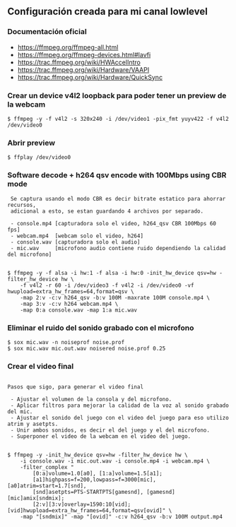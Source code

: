 ## Configuración creada para mi canal lowlevel

### Documentación oficial

- https://ffmpeg.org/ffmpeg-all.html
- https://ffmpeg.org/ffmpeg-devices.html#lavfi
- https://trac.ffmpeg.org/wiki/HWAccelIntro
- https://trac.ffmpeg.org/wiki/Hardware/VAAPI
- https://trac.ffmpeg.org/wiki/Hardware/QuickSync


### Crear un device v4l2 loopback para poder tener un preview de la webcam

~~~
$ ffmpeg -y -f v4l2 -s 320x240 -i /dev/video1 -pix_fmt yuyv422 -f v4l2 /dev/video0
~~~

### Abrir preview

~~~
$ ffplay /dev/video0
~~~

### Software decode + h264 qsv encode with 100Mbps using CBR mode

~~~
 Se captura usando el modo CBR es decir bitrate estatico para ahorrar recursos,
 adicional a esto, se estan guardando 4 archivos por separado.

 - console.mp4 [capturadora solo el video, h264_qsv CBR 100Mbps 60 fps]
 - webcam.mp4  [webcam solo el video, h264]
 - console.wav [capturadora solo el audio]
 - mic.wav     [microfono audio contiene ruido dependiendo la calidad del microfono]


$ ffmpeg -y -f alsa -i hw:1 -f alsa -i hw:0 -init_hw_device qsv=hw -filter_hw_device hw \
	-f v4l2 -r 60 -i /dev/video3 -f v4l2 -i /dev/video0 -vf hwupload=extra_hw_frames=64,format=qsv \
	-map 2:v -c:v h264_qsv -b:v 100M -maxrate 100M console.mp4 \
	-map 3:v -c:v h264 webcam.mp4 \
	-map 0:a console.wav -map 1:a mic.wav
~~~

### Eliminar el ruido del sonido grabado con el microfono

~~~
$ sox mic.wav -n noiseprof noise.prof
$ sox mic.wav mic.out.wav noisered noise.prof 0.25
~~~

### Crear el video final

~~~

Pasos que sigo, para generar el video final

 - Ajustar el volumen de la consola y del microfono.
 - Aplicar filtros para mejorar la calidad de la voz al sonido grabado del mic.
 - Ajustar el sonido del juego con el video del juego para eso utilizo atrim y asetpts.
 - Unir ambos sonidos, es decir el del juego y el del microfono.
 - Superponer el video de la webcam en el video del juego.


$ ffmpeg -y -init_hw_device qsv=hw -filter_hw_device hw \
	-i console.wav -i mic.out.wav -i console.mp4 -i webcam.mp4 \
	-filter_complex "
		[0:a]volume=1.0[a0], [1:a]volume=1.5[a1];
		[a1]highpass=f=200,lowpass=f=3000[mic], [a0]atrim=start=1.7[snd],
		[snd]asetpts=PTS-STARTPTS[gamesnd], [gamesnd][mic]amix[sndmix];
		[2:v][3:v]overlay=1590:10[vid]; [vid]hwupload=extra_hw_frames=64,format=qsv[ovid]" \
	-map "[sndmix]" -map "[ovid]" -c:v h264_qsv -b:v 100M output.mp4
~~~
